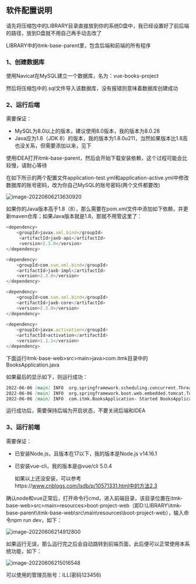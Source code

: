 ## 软件配置说明

请先将压缩包中的LIBRARY目录直接放到你的系统D盘中，我已经设置好了前后端的路径，放到D盘就不用自己再手动去改了

LIBRARY中的itmk-base-parent里，包含后端和前端的所有程序

### 1、创建数据库

使用Navicat在MySQL建立一个数据库，名为：vue-books-project

然后将压缩包中的.sql文件导入该数据库，没有报错则意味着数据库创建成功

### 2、运行后端

需要保证：

- MySQL为8.0以上的版本，建议使用8.0版本，我的版本为8.0.28
- Java应为1.8（JDK 8）的版本，我的版本为1.8.0u211，当然如果版本比1.8高也没关系，但需要添加以来，见下

使用IDEA打开itmk-base-parent，然后会开始下载安装依赖，这个过程可能会比较慢，请耐心等待

在如下所示的两个配置文件application-test.yml和application-active.yml中修改数据库的账号密码，改为你自己MySQL的账号密码(两个文件都要改)

![image-20220606213630920](asset/image-20220606213630920.png)

如果你的Java版本高于1.8（8），那么需要在pom.xml文件中添加如下依赖，并更新maven仓库；如果Java版本就是1.8，那就不用管这里了：

```javascript
<dependency>
	<groupId>javax.xml.bind</groupId>
     <artifactId>jaxb-api</artifactId>
     <version>2.3.0</version>
</dependency>

<dependency>
	<groupId>com.sun.xml.bind</groupId>
	<artifactId>jaxb-impl</artifactId>
	<version>2.3.0</version>
</dependency>

<dependency>
	<groupId>com.sun.xml.bind</groupId>
	<artifactId>jaxb-core</artifactId>
	<version>2.3.0</version>
</dependency>
            
<dependency>
	<groupId>javax.activation</groupId>
	<artifactId>activation</artifactId>
	<version>1.1.1</version>
</dependency>

```

下面运行itmk-base-web>src>main>java>com.itmk目录中的BooksApplication.java

如果最后的显示如下，则运行成功：

```markdown
2022-06-06 [main] INFO  org.springframework.scheduling.concurrent.ThreadPoolTaskExecutor- Initializing ExecutorService 'applicationTaskExecutor'
2022-06-06 [main] INFO  org.springframework.boot.web.embedded.tomcat.TomcatWebServer- Tomcat started on port(s): 8089 (http) with context path ''
2022-06-06 [main] INFO  com.itmk.BooksApplication- Started BooksApplication in 5.866 seconds (JVM running for 7.586)
```

运行成功后，需要保持后端为开启状态，不要关闭后端和IDEA

### 3、运行前端

需要保证：

- 已安装Node.js，且版本在17以下，我的版本是Node.js v14.16.1

- 已安装vue-cli，我的版本是@vue/cli 5.0.4

  如果以上还没安装，可以参考https://www.cnblogs.com/lsdb/p/10571331.html中的方法2.3

确认node和vue正常后，打开命令行cmd，进入前端目录，该目录位置在itmk-base-web>src>main>resources>boot-project-web（即D:\LIBRARY\itmk-base-parent\itmk-base-web\src\main\resources\boot-project-web），输入命令npm run dev，如下：

 ![image-20220606214912800](C:/Users/HUAWEI/Desktop/MdFile/asset/image-20220606214912800.png)

如果运行无误，那么运行完之后会自动跳转到前端页面，此后便可以正常使用本系统功能，如下：

 ![image-20220606215016548](C:/Users/HUAWEI/Desktop/MdFile/asset/image-20220606215016548.png)

可以使用的管理员账号：ILL(密码123456)

